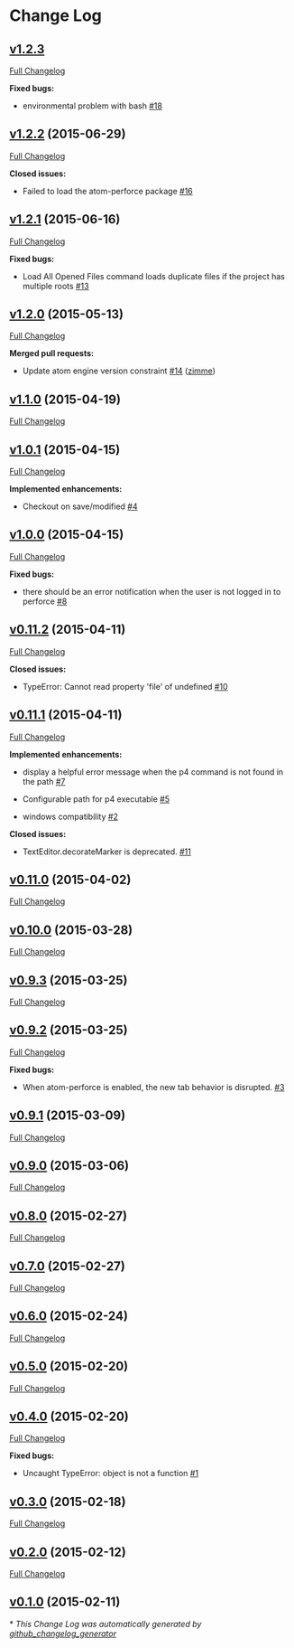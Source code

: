 # Change Log

## [v1.2.3](https://github.com/mattsawyer77/atom-perforce/tree/v1.2.3)

[Full Changelog](https://github.com/mattsawyer77/atom-perforce/compare/v1.2.2...v1.2.3)

**Fixed bugs:**

- environmental problem with bash [\#18](https://github.com/mattsawyer77/atom-perforce/issues/18)

## [v1.2.2](https://github.com/mattsawyer77/atom-perforce/tree/v1.2.2) (2015-06-29)

[Full Changelog](https://github.com/mattsawyer77/atom-perforce/compare/v1.2.1...v1.2.2)

**Closed issues:**

- Failed to load the atom-perforce package [\#16](https://github.com/mattsawyer77/atom-perforce/issues/16)

## [v1.2.1](https://github.com/mattsawyer77/atom-perforce/tree/v1.2.1) (2015-06-16)

[Full Changelog](https://github.com/mattsawyer77/atom-perforce/compare/v1.2.0...v1.2.1)

**Fixed bugs:**

- Load All Opened Files command loads duplicate files if the project has multiple roots [\#13](https://github.com/mattsawyer77/atom-perforce/issues/13)

## [v1.2.0](https://github.com/mattsawyer77/atom-perforce/tree/v1.2.0) (2015-05-13)

[Full Changelog](https://github.com/mattsawyer77/atom-perforce/compare/v1.1.0...v1.2.0)

**Merged pull requests:**

- Update atom engine version constraint [\#14](https://github.com/mattsawyer77/atom-perforce/pull/14) ([zimme](https://github.com/zimme))

## [v1.1.0](https://github.com/mattsawyer77/atom-perforce/tree/v1.1.0) (2015-04-19)

[Full Changelog](https://github.com/mattsawyer77/atom-perforce/compare/v1.0.1...v1.1.0)

## [v1.0.1](https://github.com/mattsawyer77/atom-perforce/tree/v1.0.1) (2015-04-15)

[Full Changelog](https://github.com/mattsawyer77/atom-perforce/compare/v1.0.0...v1.0.1)

**Implemented enhancements:**

- Checkout on save/modified [\#4](https://github.com/mattsawyer77/atom-perforce/issues/4)

## [v1.0.0](https://github.com/mattsawyer77/atom-perforce/tree/v1.0.0) (2015-04-15)

[Full Changelog](https://github.com/mattsawyer77/atom-perforce/compare/v0.11.2...v1.0.0)

**Fixed bugs:**

- there should be an error notification when the user is not logged in to perforce [\#8](https://github.com/mattsawyer77/atom-perforce/issues/8)

## [v0.11.2](https://github.com/mattsawyer77/atom-perforce/tree/v0.11.2) (2015-04-11)

[Full Changelog](https://github.com/mattsawyer77/atom-perforce/compare/v0.11.1...v0.11.2)

**Closed issues:**

- TypeError: Cannot read property 'file' of undefined [\#10](https://github.com/mattsawyer77/atom-perforce/issues/10)

## [v0.11.1](https://github.com/mattsawyer77/atom-perforce/tree/v0.11.1) (2015-04-11)

[Full Changelog](https://github.com/mattsawyer77/atom-perforce/compare/v0.11.0...v0.11.1)

**Implemented enhancements:**

- display a helpful error message when the p4 command is not found in the path [\#7](https://github.com/mattsawyer77/atom-perforce/issues/7)

- Configurable path for p4 executable [\#5](https://github.com/mattsawyer77/atom-perforce/issues/5)

- windows compatibility [\#2](https://github.com/mattsawyer77/atom-perforce/issues/2)

**Closed issues:**

- TextEditor.decorateMarker is deprecated. [\#11](https://github.com/mattsawyer77/atom-perforce/issues/11)

## [v0.11.0](https://github.com/mattsawyer77/atom-perforce/tree/v0.11.0) (2015-04-02)

[Full Changelog](https://github.com/mattsawyer77/atom-perforce/compare/v0.10.0...v0.11.0)

## [v0.10.0](https://github.com/mattsawyer77/atom-perforce/tree/v0.10.0) (2015-03-28)

[Full Changelog](https://github.com/mattsawyer77/atom-perforce/compare/v0.9.3...v0.10.0)

## [v0.9.3](https://github.com/mattsawyer77/atom-perforce/tree/v0.9.3) (2015-03-25)

[Full Changelog](https://github.com/mattsawyer77/atom-perforce/compare/v0.9.2...v0.9.3)

## [v0.9.2](https://github.com/mattsawyer77/atom-perforce/tree/v0.9.2) (2015-03-25)

[Full Changelog](https://github.com/mattsawyer77/atom-perforce/compare/v0.9.1...v0.9.2)

**Fixed bugs:**

- When atom-perforce is enabled, the new tab behavior is disrupted. [\#3](https://github.com/mattsawyer77/atom-perforce/issues/3)

## [v0.9.1](https://github.com/mattsawyer77/atom-perforce/tree/v0.9.1) (2015-03-09)

[Full Changelog](https://github.com/mattsawyer77/atom-perforce/compare/v0.9.0...v0.9.1)

## [v0.9.0](https://github.com/mattsawyer77/atom-perforce/tree/v0.9.0) (2015-03-06)

[Full Changelog](https://github.com/mattsawyer77/atom-perforce/compare/v0.8.0...v0.9.0)

## [v0.8.0](https://github.com/mattsawyer77/atom-perforce/tree/v0.8.0) (2015-02-27)

[Full Changelog](https://github.com/mattsawyer77/atom-perforce/compare/v0.7.0...v0.8.0)

## [v0.7.0](https://github.com/mattsawyer77/atom-perforce/tree/v0.7.0) (2015-02-27)

[Full Changelog](https://github.com/mattsawyer77/atom-perforce/compare/v0.6.0...v0.7.0)

## [v0.6.0](https://github.com/mattsawyer77/atom-perforce/tree/v0.6.0) (2015-02-24)

[Full Changelog](https://github.com/mattsawyer77/atom-perforce/compare/v0.5.0...v0.6.0)

## [v0.5.0](https://github.com/mattsawyer77/atom-perforce/tree/v0.5.0) (2015-02-20)

[Full Changelog](https://github.com/mattsawyer77/atom-perforce/compare/v0.4.0...v0.5.0)

## [v0.4.0](https://github.com/mattsawyer77/atom-perforce/tree/v0.4.0) (2015-02-20)

[Full Changelog](https://github.com/mattsawyer77/atom-perforce/compare/v0.3.0...v0.4.0)

**Fixed bugs:**

- Uncaught TypeError: object is not a function [\#1](https://github.com/mattsawyer77/atom-perforce/issues/1)

## [v0.3.0](https://github.com/mattsawyer77/atom-perforce/tree/v0.3.0) (2015-02-18)

[Full Changelog](https://github.com/mattsawyer77/atom-perforce/compare/v0.2.0...v0.3.0)

## [v0.2.0](https://github.com/mattsawyer77/atom-perforce/tree/v0.2.0) (2015-02-12)

[Full Changelog](https://github.com/mattsawyer77/atom-perforce/compare/v0.1.0...v0.2.0)

## [v0.1.0](https://github.com/mattsawyer77/atom-perforce/tree/v0.1.0) (2015-02-11)



\* *This Change Log was automatically generated by [github_changelog_generator](https://github.com/skywinder/Github-Changelog-Generator)*
